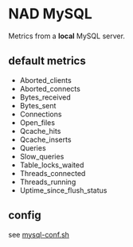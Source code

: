 # NAD MySQL

Metrics from a **local** MySQL server.


## default metrics

* Aborted_clients
* Aborted_connects
* Bytes_received
* Bytes_sent
* Connections
* Open_files
* Qcache_hits
* Qcache_inserts
* Queries
* Slow_queries
* Table_locks_waited
* Threads_connected
* Threads_running
* Uptime_since_flush_status


## config

see [mysql-conf.sh](./mysql-conf.sh)
